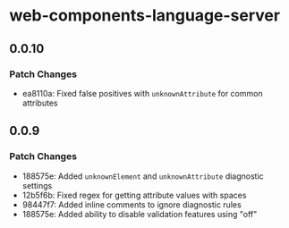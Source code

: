 # web-components-language-server

## 0.0.10

### Patch Changes

- ea8110a: Fixed false positives with `unknownAttribute` for common attributes

## 0.0.9

### Patch Changes

- 188575e: Added `unknownElement` and `unknownAttribute` diagnostic settings
- 12b5f6b: Fixed regex for getting attribute values with spaces
- 98447f7: Added inline comments to ignore diagnostic rules
- 188575e: Added ability to disable validation features using "off"

